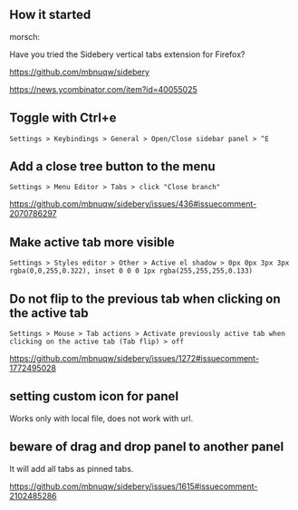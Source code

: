 ## How it started

morsch:

Have you tried the Sidebery vertical tabs extension for Firefox?

https://github.com/mbnuqw/sidebery

https://news.ycombinator.com/item?id=40055025

## Toggle with Ctrl+e

`Settings > Keybindings > General > Open/Close sidebar panel > ^E`

## Add a close tree button to the menu

`Settings > Menu Editor > Tabs > click "Close branch"`

https://github.com/mbnuqw/sidebery/issues/436#issuecomment-2070786297

## Make active tab more visible

`Settings > Styles editor > Other > Active el shadow > 0px 0px 3px 3px rgba(0,0,255,0.322), inset 0 0 0 1px rgba(255,255,255,0.133)`

## Do not flip to the previous tab when clicking on the active tab

`Settings > Mouse > Tab actions > Activate previously active tab when clicking on the active tab (Tab flip) > off`

https://github.com/mbnuqw/sidebery/issues/1272#issuecomment-1772495028

## setting custom icon for panel

Works only with local file, does not work with url.

## beware of drag and drop panel to another panel

It will add all tabs as pinned tabs.

https://github.com/mbnuqw/sidebery/issues/1615#issuecomment-2102485286
